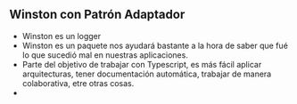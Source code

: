 ## Winston con Patrón Adaptador

- Winston es un logger
- Winston es un paquete nos ayudará bastante a la hora de saber que fué lo que sucedió mal en nuestras aplicaciones.
- Parte del objetivo de trabajar con Typescript, es más fácil aplicar arquitecturas, tener documentación automática, trabajar de manera colaborativa, etre otras cosas.
- 